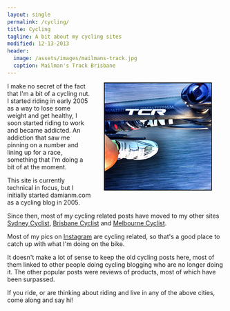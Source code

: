 ```yaml
---
layout: single
permalink: /cycling/
title: Cycling
tagline: A bit about my cycling sites
modified: 12-13-2013
header:
  image: /assets/images/mailmans-track.jpg
  caption: Mailman's Track Brisbane
---
```



<div style="float: right; margin: 30px; margin-top: 0;" >
<img alt="My bike" src="/assets/images/tcr-go-fast.jpg" />
</div>
 

I make no secret of the fact that I'm a bit of a cycling nut. I started riding in early 2005 as a way to lose some weight and get healthy, I soon started riding to work and became addicted. An addiction that saw me pinning on a number and lining up for a race, something that I'm doing a bit of at the moment.

This site is currently technical in focus, but I initially started damianm.com as a cycling blog in 2005. 

Since then, most of my cycling related posts have moved to my other sites [Sydney Cyclist][1], [Brisbane Cyclist][2] and [Melbourne Cyclist][3]. 

Most of my pics on [Instagram](http://instagram.com/damianmaclennan) are cycling related, so that's a good place to catch up with what I'm doing on the bike.

It doesn't make a lot of sense to keep the old cycling posts here, most of them linked to other people doing cycling blogging who are no longer doing it. The other popular posts were reviews of products, most of which have been surpassed.

If you ride, or are thinking about riding and live in any of the above cities, come along and say hi!


  [1]: http://www.sydneycyclist.com/
  [2]: http://www.brisbanecyclist.com/
  [3]: http://www.melbournecyclist.com/